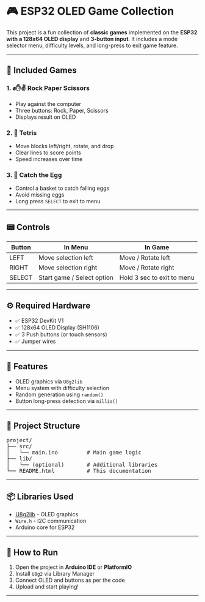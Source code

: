 <!DOCTYPE html>
<html lang="en">
<head>
  <meta charset="UTF-8">
</head>
<body>

<h1>🎮 ESP32 OLED Game Collection</h1>

<p>This project is a fun collection of <strong>classic games</strong> implemented on the <strong>ESP32 with a 128x64 OLED display</strong> and <strong>3-button input</strong>. It includes a mode selector menu, difficulty levels, and long-press to exit game feature.</p>

<hr>

<h2>🧩 Included Games</h2>

<h3>1. ✊✋✌️ Rock Paper Scissors</h3>
<ul>
  <li>Play against the computer</li>
  <li>Three buttons: Rock, Paper, Scissors</li>
  <li>Displays result on OLED</li>
</ul>

<h3>2. 🧱 Tetris</h3>
<ul>
  <li>Move blocks left/right, rotate, and drop</li>
  <li>Clear lines to score points</li>
  <li>Speed increases over time</li>
</ul>

<h3>3. 🥚 Catch the Egg</h3>
<ul>
  <li>Control a basket to catch falling eggs</li>
  <li>Avoid missing eggs</li>
  <li>Long press <code>SELECT</code> to exit to menu</li>
</ul>

<hr>

<h2>📟 Controls</h2>

<table>
  <thead>
    <tr>
      <th>Button</th>
      <th>In Menu</th>
      <th>In Game</th>
    </tr>
  </thead>
  <tbody>
    <tr>
      <td>LEFT</td>
      <td>Move selection left</td>
      <td>Move / Rotate left</td>
    </tr>
    <tr>
      <td>RIGHT</td>
      <td>Move selection right</td>
      <td>Move / Rotate right</td>
    </tr>
    <tr>
      <td>SELECT</td>
      <td>Start game / Select option</td>
      <td>Hold 3 sec to exit to menu</td>
    </tr>
  </tbody>
</table>

<hr>

<h2>⚙️ Required Hardware</h2>
<ul>
  <li>✅ ESP32 DevKit V1</li>
  <li>✅ 128x64 OLED Display (SH1106)</li>
  <li>✅ 3 Push buttons (or touch sensors)</li>
  <li>✅ Jumper wires</li>
</ul>

<hr>

<h2>🧠 Features</h2>
<ul>
  <li>OLED graphics via <code>U8g2lib</code></li>
  <li>Menu system with difficulty selection</li>
  <li>Random generation using <code>random()</code></li>
  <li>Button long-press detection via <code>millis()</code></li>
</ul>

<hr>

<h2>📁 Project Structure</h2>

<pre>
project/
├── src/
│   └── main.ino         # Main game logic
├── lib/
│   └── (optional)       # Additional libraries
└── README.html          # This documentation
</pre>

<hr>

<h2>📦 Libraries Used</h2>
<ul>
  <li><a href="https://github.com/olikraus/u8g2" target="_blank">U8g2lib</a> - OLED graphics</li>
  <li><code>Wire.h</code> - I2C communication</li>
  <li>Arduino core for ESP32</li>
</ul>

<hr>

<h2>🚀 How to Run</h2>
<ol>
  <li>Open the project in <strong>Arduino IDE</strong> or <strong>PlatformIO</strong></li>
  <li>Install <code>U8g2</code> via Library Manager</li>
  <li>Connect OLED and buttons as per the code</li>
  <li>Upload and start playing!</li>
</ol>

<hr>


</body>
</html>
